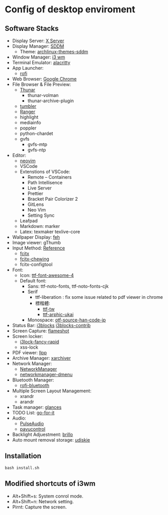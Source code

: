 Config of desktop enviroment
===

## Software Stacks
- Display Server: [X Server](https://wiki.archlinux.org/index.php/Xorg)
- Display Manager: [SDDM](https://wiki.archlinux.org/index.php/SDDM)
    - Theme: [archlinux-themes-sddm](https://aur.archlinux.org/packages/archlinux-themes-sddm)
- Window Manager: [i3 wm](https://i3wm.org/)
- Terminal Emulator: [alacritty](https://github.com/alacritty/alacritty)
- App Launcher:
    - [rofi](https://github.com/davatorium/rofi)
- Web Browser: [Google Chrome](https://wiki.archlinux.org/index.php/Chromium)
- File Browser & File Preview:
    - [Thunar](https://wiki.archlinux.org/index.php/Thunar)
		- thunar-volman
		- thunar-archive-plugin
    - [tumbler](https://www.archlinux.org/packages/extra/x86_64/tumbler/)
    - [Ranger](https://github.com/ranger/ranger)
    - highlight
    - mediainfo
    - poppler
    - python-chardet
	- gvfs
		- gvfs-mtp
		- gvfs-ntp
- Editor:
    - [neovim](https://github.com/neovim/neovim)
    - VSCode
    - Extenstions of VSCode:
        - Remote – Containers
        - Path Intellisence
        - Live Server
        - Prettier
        - Bracket Pair Colorizer 2
        - GitLens
        - Neo Vim
        - Setting Sync
    - Leafpad
    - Markdown: marker
    - Latex: texmaker texlive-core
- Wallpaper Display: [feh](https://wiki.archlinux.org/index.php/feh)
- Image viewer: gThumb
- Input Method: [Reference](https://gist.github.com/tanyuan/c0d4ee15cf0c9c93da28cc1cf0ff87b3)
    - [fcitx](https://wiki.archlinux.org/index.php/fcitx)
    - [fcitx-chewing](https://github.com/fcitx/fcitx-chewing)
    - fcitx-configtool
- Font:
    - Icon: [ttf-font-awesome-4](https://aur.archlinux.org/packages/ttf-font-awesome-4/)
    - Default font:
        - Sans: ttf-noto-fonts, ttf-noto-fonts-cjk
        - Serif
            - ttf-liberation : fix some issue related to pdf viewer in chrome
            - 標楷體:
                - [ttf-tw](https://aur.archlinux.org/packages/ttf-tw/)
                - [ttf-arphic-ukai](https://www.archlinux.org/packages/community/any/ttf-arphic-ukai/)
        - Monospace: [otf-source-han-code-jp](https://aur.archlinux.org/packages/otf-source-han-code-jp/)
- Status Bar: [i3blocks](https://vivien.github.io/i3blocks/) [i3blocks-contrib](https://github.com/vivien/i3blocks-contrib)
- Screen Capture: [flameshot](https://wiki.archlinux.org/index.php/Flameshot)
- Screen locker: 
    - [i3lock-fancy-rapid](https://github.com/yvbbrjdr/i3lock-fancy-rapid)
    - xss-lock
- PDF viewer: [llpp](https://wiki.archlinux.org/index.php/Llpp)
- Archive Manager: [xarchiver](https://www.archlinux.org/packages/community/x86_64/xarchiver/)
- Network Manager:
    - [NetworkManager](https://wiki.archlinux.org/index.php/NetworkManager)
    - [networkmanager-dmenu](https://github.com/firecat53/networkmanager-dmenu)
- Bluetooth Manager:
    - [rofi-bluetooth](https://github.com/ClydeDroid/rofi-bluetooth)
- Multiple Screen Layout Management:
    - xrandr
    - arandr
- Task manager: [glances](https://github.com/nicolargo/glances)
- TODO List: [go-for-it](https://aur.archlinux.org/packages/go-for-it/)
- Audio:
    - [PulseAudio](https://wiki.archlinux.org/index.php/PulseAudio)
    - [pavucontrol](https://www.archlinux.org/packages/extra/x86_64/pavucontrol/)
- Backlight Adjuestment: [brillo](https://gitlab.com/cameronnemo/brillo/-/tree/master)
- Auto mount removal storage: [udiskie](https://github.com/coldfix/udiskie)

## Installation
```
bash install.sh
```

## Modified shortcuts of i3wm
- Alt+Shift+s: System conrol mode.
- Alt+Shift+n: Network setting.
- Pirnt: Capture the screen.
